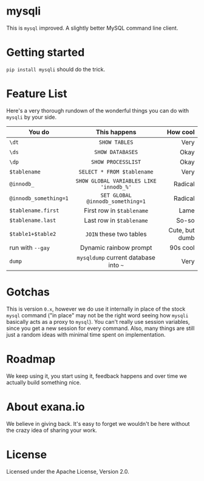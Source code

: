 # mysqli
This is `mysql` improved. A slightly better MySQL command line client.

# Getting started

`pip install mysqli` should do the trick.

# Feature List

Here's a very thorough rundown of the wonderful things you can do with `mysqli` by your side.

| You do      | This happens           | How cool  |
| --------- |:------:| ---:|
| `\dt`      | `SHOW TABLES` | Very |
| `\ds`      | `SHOW DATABASES`      |   Okay |
| `\dp`      | `SHOW PROCESSLIST`      |   Okay |
| `$tablename` | `SELECT * FROM $tablename` | Very |
| `@innodb_` | `SHOW GLOBAL VARIABLES LIKE 'innodb_%'` | Radical |
| `@innodb_something=1` | `SET GLOBAL @innodb_something=1` | Radical |
| `$tablename.first` | First row in `$tablename` | Lame |
| `$tablename.last` | Last row in `$tablename` | So-so |
| `$table1+$table2` | `JOIN` these two tables | Cute, but dumb |
| run with `--gay` | Dynamic rainbow prompt | 90s cool |
| `dump` | `mysqldump` current database into `~` | Very |

# Gotchas

This is version `0.x`, however we do use it internally in place of the stock `mysql` command ("in place" may not be the right word seeing how `mysqli` basically acts as a proxy to `mysql`). You can't really use session variables, since you get a new session for every command. Also, many things are still just a random ideas with minimal time spent on implementation.

# Roadmap

We keep using it, you start using it, feedback happens and over time we actually build something nice. 

# About exana.io
We believe in giving back. It's easy to forget we wouldn't be here without the crazy idea of sharing your work.

# License
Licensed under the Apache License, Version 2.0. 
